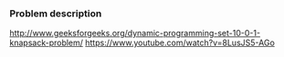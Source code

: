 ### Problem description
http://www.geeksforgeeks.org/dynamic-programming-set-10-0-1-knapsack-problem/
https://www.youtube.com/watch?v=8LusJS5-AGo